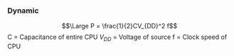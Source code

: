 
### Dynamic

$$\Large P = \frac{1}{2}CV_{DD}^2 f$$
C = Capacitance of entire CPU
$V_{DD}$ = Voltage of source
f = Clock speed of CPU

